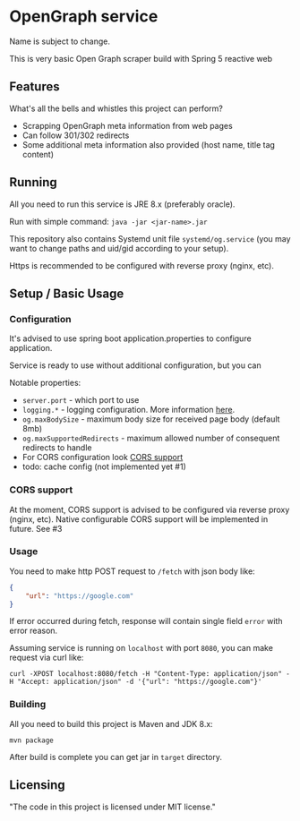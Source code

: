 # OpenGraph service 
Name is subject to change.

This is very basic Open Graph scraper build with Spring 5 reactive web

## Features

What's all the bells and whistles this project can perform?
* Scrapping OpenGraph meta information from web pages
* Can follow 301/302 redirects
* Some additional meta information also provided (host name, title tag content)

## Running

All you need to run this service is JRE 8.x (preferably oracle).

Run with simple command:
`java -jar <jar-name>.jar`

This repository also contains Systemd unit file `systemd/og.service` (you may want to change paths and uid/gid 
according to your setup).

Https is recommended to be configured with reverse proxy (nginx, etc).

## Setup / Basic Usage

### Configuration

It's advised to use spring boot application.properties to configure application.

Service is ready to use without additional configuration, but you can 

Notable properties:
* `server.port` - which port to use
* `logging.*` - logging configuration.
More information [here](https://docs.spring.io/spring-boot/docs/current/reference/html/boot-features-logging.html).
* `og.maxBodySize` - maximum body size for received page body (default 8mb)
* `og.maxSupportedRedirects` - maximum allowed number of consequent redirects to handle
* For CORS configuration look [CORS support](#cors-support)
* todo: cache config (not implemented yet #1)

### CORS support

At the moment, CORS support is advised to be configured via reverse proxy (nginx, etc). Native configurable CORS support will be 
implemented in future. See #3

### Usage

You need to make http POST request to `/fetch` with json body like:
```json
{
    "url": "https://google.com"
}
```

If error occurred during fetch, response will contain single field `error` with error reason.

Assuming service is running on `localhost` with port `8080`, you can make request via curl like:
```
curl -XPOST localhost:8080/fetch -H "Content-Type: application/json" -H "Accept: application/json" -d '{"url": "https://google.com"}'
```

### Building

All you need to build this project is Maven and JDK 8.x:
```
mvn package
```

After build is complete you can get jar in `target` directory.

## Licensing

"The code in this project is licensed under MIT license."